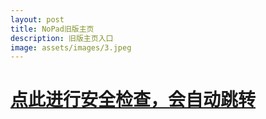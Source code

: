 ```yaml
---
layout: post
title: NoPad旧版主页
description: 旧版主页入口
image: assets/images/3.jpeg
---
```


# [点此进行安全检查，会自动跳转](https://chainsx.github.io)

